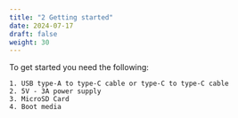 ```yaml
---
title: "2 Getting started"
date: 2024-07-17
draft: false
weight: 30
---
```


To get started you need the following:

```
1. USB type-A to type-C cable or type-C to type-C cable
2. 5V - 3A power supply
3. MicroSD Card
4. Boot media
```
